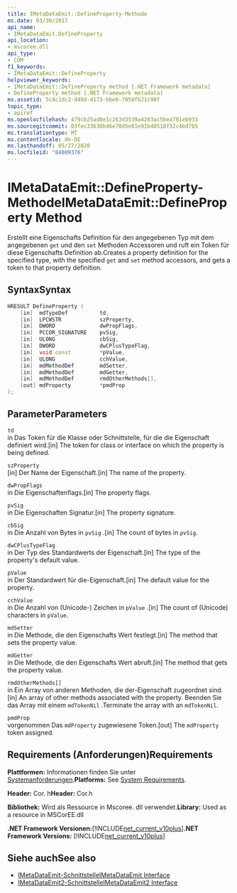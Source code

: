 ```yaml
---
title: IMetaDataEmit::DefineProperty-Methode
ms.date: 03/30/2017
api_name:
- IMetaDataEmit.DefineProperty
api_location:
- mscoree.dll
api_type:
- COM
f1_keywords:
- IMetaDataEmit::DefineProperty
helpviewer_keywords:
- IMetaDataEmit::DefineProperty method [.NET Framework metadata]
- DefineProperty method [.NET Framework metadata]
ms.assetid: 5c4c1dc2-d40d-4173-bbe6-7058fb21c98f
topic_type:
- apiref
ms.openlocfilehash: 479cb25ad8e1c263d3539a4203ac5bea781eb931
ms.sourcegitcommit: 03fec33630b46e78d5e81e91b40518f32c4bd7b5
ms.translationtype: MT
ms.contentlocale: de-DE
ms.lasthandoff: 05/27/2020
ms.locfileid: "84009376"
---
```

# <a name="imetadataemitdefineproperty-method"></a><span data-ttu-id="5f6f0-102">IMetaDataEmit::DefineProperty-Methode</span><span class="sxs-lookup"><span data-stu-id="5f6f0-102">IMetaDataEmit::DefineProperty Method</span></span>
<span data-ttu-id="5f6f0-103">Erstellt eine Eigenschafts Definition für den angegebenen Typ mit dem angegebenen `get` und den `set` Methoden Accessoren und ruft ein Token für diese Eigenschafts Definition ab.</span><span class="sxs-lookup"><span data-stu-id="5f6f0-103">Creates a property definition for the specified type, with the specified `get` and `set` method accessors, and gets a token to that property definition.</span></span>  
  
## <a name="syntax"></a><span data-ttu-id="5f6f0-104">Syntax</span><span class="sxs-lookup"><span data-stu-id="5f6f0-104">Syntax</span></span>  
  
```cpp  
HRESULT DefineProperty (
    [in]  mdTypeDef          td,
    [in]  LPCWSTR            szProperty,
    [in]  DWORD              dwPropFlags,
    [in]  PCCOR_SIGNATURE    pvSig,
    [in]  ULONG              cbSig,
    [in]  DWORD              dwCPlusTypeFlag,
    [in]  void const         *pValue,
    [in]  ULONG              cchValue,
    [in]  mdMethodDef        mdSetter,
    [in]  mdMethodDef        mdGetter,
    [in]  mdMethodDef        rmdOtherMethods[],
    [out] mdProperty         *pmdProp
);  
```  
  
## <a name="parameters"></a><span data-ttu-id="5f6f0-105">Parameter</span><span class="sxs-lookup"><span data-stu-id="5f6f0-105">Parameters</span></span>  
 `td`  
 <span data-ttu-id="5f6f0-106">in Das Token für die Klasse oder Schnittstelle, für die die Eigenschaft definiert wird.</span><span class="sxs-lookup"><span data-stu-id="5f6f0-106">[in] The token for class or interface on which the property is being defined.</span></span>  
  
 `szProperty`  
 <span data-ttu-id="5f6f0-107">[in] Der Name der Eigenschaft.</span><span class="sxs-lookup"><span data-stu-id="5f6f0-107">[in] The name of the property.</span></span>  
  
 `dwPropFlags`  
 <span data-ttu-id="5f6f0-108">in Die Eigenschaftenflags.</span><span class="sxs-lookup"><span data-stu-id="5f6f0-108">[in] The property flags.</span></span>  
  
 `pvSig`  
 <span data-ttu-id="5f6f0-109">in Die Eigenschaften Signatur.</span><span class="sxs-lookup"><span data-stu-id="5f6f0-109">[in] The property signature.</span></span>  
  
 `cbSig`  
 <span data-ttu-id="5f6f0-110">in Die Anzahl von Bytes in `pvSig` .</span><span class="sxs-lookup"><span data-stu-id="5f6f0-110">[in] The count of bytes in `pvSig`.</span></span>  
  
 `dwCPlusTypeFlag`  
 <span data-ttu-id="5f6f0-111">in Der Typ des Standardwerts der Eigenschaft.</span><span class="sxs-lookup"><span data-stu-id="5f6f0-111">[in] The type of the property's default value.</span></span>  
  
 `pValue`  
 <span data-ttu-id="5f6f0-112">in Der Standardwert für die-Eigenschaft.</span><span class="sxs-lookup"><span data-stu-id="5f6f0-112">[in] The default value for the property.</span></span>  
  
 `cchValue`  
 <span data-ttu-id="5f6f0-113">in Die Anzahl von (Unicode-) Zeichen in `pValue` .</span><span class="sxs-lookup"><span data-stu-id="5f6f0-113">[in] The count of (Unicode) characters in `pValue`.</span></span>  
  
 `mdSetter`  
 <span data-ttu-id="5f6f0-114">in Die Methode, die den Eigenschafts Wert festlegt.</span><span class="sxs-lookup"><span data-stu-id="5f6f0-114">[in] The method that sets the property value.</span></span>  
  
 `mdGetter`  
 <span data-ttu-id="5f6f0-115">in Die Methode, die den Eigenschafts Wert abruft.</span><span class="sxs-lookup"><span data-stu-id="5f6f0-115">[in] The method that gets the property value.</span></span>  
  
 `rmdOtherMethods[]`  
 <span data-ttu-id="5f6f0-116">in Ein Array von anderen Methoden, die der-Eigenschaft zugeordnet sind.</span><span class="sxs-lookup"><span data-stu-id="5f6f0-116">[in] An array of other methods associated with the property.</span></span> <span data-ttu-id="5f6f0-117">Beenden Sie das Array mit einem `mdTokenNil` .</span><span class="sxs-lookup"><span data-stu-id="5f6f0-117">Terminate the array with an `mdTokenNil`.</span></span>  
  
 `pmdProp`  
 <span data-ttu-id="5f6f0-118">vorgenommen Das `mdProperty` zugewiesene Token.</span><span class="sxs-lookup"><span data-stu-id="5f6f0-118">[out] The `mdProperty` token assigned.</span></span>  
  
## <a name="requirements"></a><span data-ttu-id="5f6f0-119">Requirements (Anforderungen)</span><span class="sxs-lookup"><span data-stu-id="5f6f0-119">Requirements</span></span>  
 <span data-ttu-id="5f6f0-120">**Plattformen:** Informationen finden Sie unter [Systemanforderungen](../../get-started/system-requirements.md).</span><span class="sxs-lookup"><span data-stu-id="5f6f0-120">**Platforms:** See [System Requirements](../../get-started/system-requirements.md).</span></span>  
  
 <span data-ttu-id="5f6f0-121">**Header:** Cor. h</span><span class="sxs-lookup"><span data-stu-id="5f6f0-121">**Header:** Cor.h</span></span>  
  
 <span data-ttu-id="5f6f0-122">**Bibliothek:** Wird als Ressource in Mscoree. dll verwendet.</span><span class="sxs-lookup"><span data-stu-id="5f6f0-122">**Library:** Used as a resource in MSCorEE.dll</span></span>  
  
 <span data-ttu-id="5f6f0-123">**.NET Framework Versionen:**[!INCLUDE[net_current_v10plus](../../../../includes/net-current-v10plus-md.md)]</span><span class="sxs-lookup"><span data-stu-id="5f6f0-123">**.NET Framework Versions:** [!INCLUDE[net_current_v10plus](../../../../includes/net-current-v10plus-md.md)]</span></span>  
  
## <a name="see-also"></a><span data-ttu-id="5f6f0-124">Siehe auch</span><span class="sxs-lookup"><span data-stu-id="5f6f0-124">See also</span></span>

- [<span data-ttu-id="5f6f0-125">IMetaDataEmit-Schnittstelle</span><span class="sxs-lookup"><span data-stu-id="5f6f0-125">IMetaDataEmit Interface</span></span>](imetadataemit-interface.md)
- [<span data-ttu-id="5f6f0-126">IMetaDataEmit2-Schnittstelle</span><span class="sxs-lookup"><span data-stu-id="5f6f0-126">IMetaDataEmit2 Interface</span></span>](imetadataemit2-interface.md)
